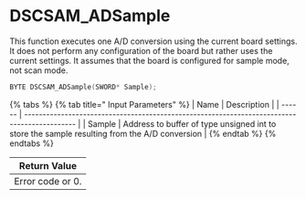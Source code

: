 # DSCSAM\_ADSample

This function executes one A/D conversion using the current board settings. It does not perform any configuration of the board but rather uses the current settings. It assumes that the board is configured for sample mode, not scan mode.

```c
BYTE DSCSAM_ADSample(SWORD* Sample);
```

{% tabs %}
{% tab title=" Input Parameters" %}
| Name   | Description                                                                                  |
| ------ | -------------------------------------------------------------------------------------------- |
| Sample | Address to buffer of type unsigned int to store the sample resulting from the A/D conversion |
{% endtab %}
{% endtabs %}

| Return Value     |
| ---------------- |
| Error code or 0. |
